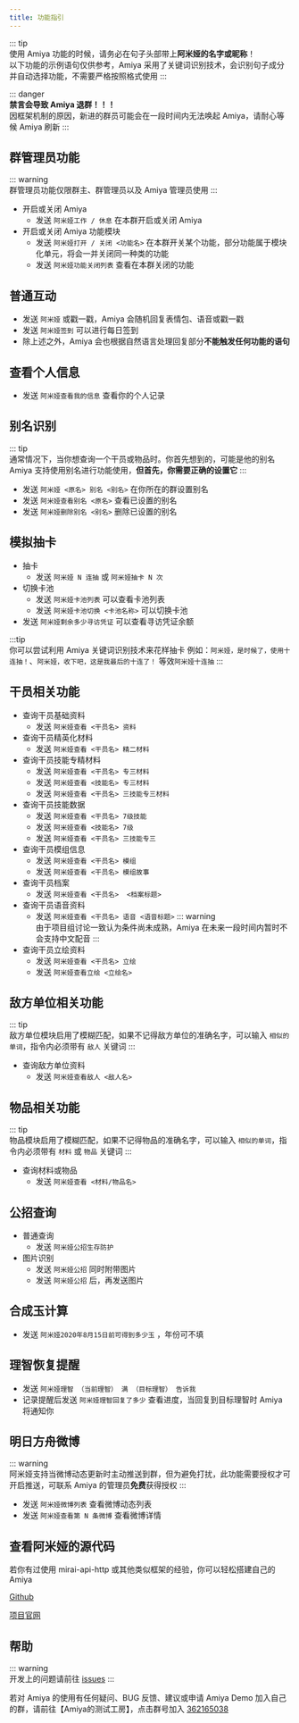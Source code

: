 ```yaml
---
title: 功能指引
---
```


::: tip <br>
使用 Amiya 功能的时候，请务必在句子头部带上**阿米娅的名字或昵称**！<br>
以下功能的示例语句仅供参考，Amiya 采用了关键词识别技术，会识别句子成分并自动选择功能，不需要严格按照格式使用
:::

::: danger <br>
**禁言会导致 Amiya 退群！！！**<br>
因框架机制的原因，新进的群员可能会在一段时间内无法唤起 Amiya，请耐心等候 Amiya 刷新
:::

## 群管理员功能

::: warning <br>
群管理员功能仅限群主、群管理员以及 Amiya 管理员使用
:::

- 开启或关闭 Amiya
    - 发送 `阿米娅工作 / 休息` 在本群开启或关闭 Amiya
- 开启或关闭 Amiya 功能模块
    - 发送 `阿米娅打开 / 关闭 <功能名>` 在本群开关某个功能，部分功能属于模块化单元，将会一并关闭同一种类的功能
    - 发送 `阿米娅功能关闭列表` 查看在本群关闭的功能

## 普通互动

- 发送 `阿米娅` 或戳一戳，Amiya 会随机回复表情包、语音或戳一戳
- 发送 `阿米娅签到` 可以进行每日签到
- 除上述之外，Amiya 会也根据自然语言处理回复部分**不能触发任何功能的语句**

## 查看个人信息

- 发送 `阿米娅查看我的信息` 查看你的个人记录

## 别名识别

::: tip <br>
通常情况下，当你想查询一个干员或物品时。你首先想到的，可能是他的别名<br>
Amiya 支持使用别名进行功能使用，**但首先，你需要正确的设置它**
:::

- 发送 `阿米娅 <原名> 别名 <别名>` 在你所在的群设置别名
- 发送 `阿米娅查看别名 <原名>` 查看已设置的别名
- 发送 `阿米娅删除别名 <别名>` 删除已设置的别名

## 模拟抽卡

- 抽卡
    - 发送 `阿米娅 N 连抽` 或 `阿米娅抽卡 N 次`
- 切换卡池
    - 发送 `阿米娅卡池列表` 可以查看卡池列表
    - 发送 `阿米娅卡池切换 <卡池名称>` 可以切换卡池
- 发送 `阿米娅剩余多少寻访凭证` 可以查看寻访凭证余额

:::tip <br>
你可以尝试利用 Amiya 关键词识别技术来花样抽卡 例如：`阿米娅，是时候了，使用十连抽！`、`阿米娅，收下吧，这是我最后的十连了！`
等效`阿米娅十连抽`
:::

## 干员相关功能

- 查询干员基础资料
    - 发送 `阿米娅查看 <干员名> 资料`
- 查询干员精英化材料
    - 发送 `阿米娅查看 <干员名> 精二材料`
- 查询干员技能专精材料
    - 发送 `阿米娅查看 <干员名> 专三材料`
    - 发送 `阿米娅查看 <技能名> 专三材料`
    - 发送 `阿米娅查看 <干员名> 三技能专三材料`
- 查询干员技能数据
    - 发送 `阿米娅查看 <干员名> 7级技能`
    - 发送 `阿米娅查看 <技能名> 7级`
    - 发送 `阿米娅查看 <干员名> 三技能专三`
- 查询干员模组信息
    - 发送 `阿米娅查看 <干员名> 模组`
    - 发送 `阿米娅查看 <干员名> 模组故事`
- 查询干员档案
    - 发送 `阿米娅查看 <干员名>  <档案标题>`
- 查询干员语音资料
    - 发送 `阿米娅查看 <干员名> 语音 <语音标题>`
      ::: warning <br>
      由于项目组讨论一致认为条件尚未成熟，Amiya 在未来一段时间内暂时不会支持中文配音
      :::
- 查询干员立绘资料
    - 发送 `阿米娅查看 <干员名> 立绘`
    - 发送 `阿米娅查看立绘 <立绘名>`

## 敌方单位相关功能

::: tip <br>
敌方单位模块启用了模糊匹配，如果不记得敌方单位的准确名字，可以输入 `相似的单词`，指令内必须带有 `敌人` 关键词
:::

- 查询敌方单位资料
    - 发送 `阿米娅查看敌人 <敌人名>`

## 物品相关功能

::: tip <br>
物品模块启用了模糊匹配，如果不记得物品的准确名字，可以输入 `相似的单词`，指令内必须带有 `材料` 或 `物品` 关键词
:::

- 查询材料或物品
    - 发送 `阿米娅查看 <材料/物品名>`

## 公招查询

- 普通查询
    - 发送 `阿米娅公招生存防护`
- 图片识别
    - 发送 `阿米娅公招` 同时附带图片
    - 发送 `阿米娅公招` 后，再发送图片

## 合成玉计算

- 发送 `阿米娅2020年8月15日前可得到多少玉` ，年份可不填

## 理智恢复提醒

- 发送 `阿米娅理智 （当前理智） 满 （目标理智） 告诉我`
- 记录提醒后发送 `阿米娅理智回复了多少` 查看进度，当回复到目标理智时 Amiya 将通知你

## 明日方舟微博

::: warning <br>
阿米娅支持当微博动态更新时主动推送到群，但为避免打扰，此功能需要授权才可开启推送，可联系 Amiya 的管理员**免费**获得授权
:::

- 发送 `阿米娅微博列表` 查看微博动态列表
- 发送 `阿米娅查看第 N 条微博` 查看微博详情

## 查看阿米娅的源代码

若你有过使用 mirai-api-http 或其他类似框架的经验，你可以轻松搭建自己的 Amiya<br>

[Github](https://github.com/AmiyaBot/Amiya-Bot)

[项目官网](https://www.amiya.cn)

## 帮助

::: warning <br>
开发上的问题请前往 [issues](https://github.com/AmiyaBot/Amiya-Bot/issues)
:::

若对 Amiya 的使用有任何疑问、BUG 反馈、建议或申请 Amiya Demo
加入自己的群，请前往【Amiya的测试工房】，点击群号加入 [362165038](https://jq.qq.com/?_wv=1027&k=4HKMpUZL)

